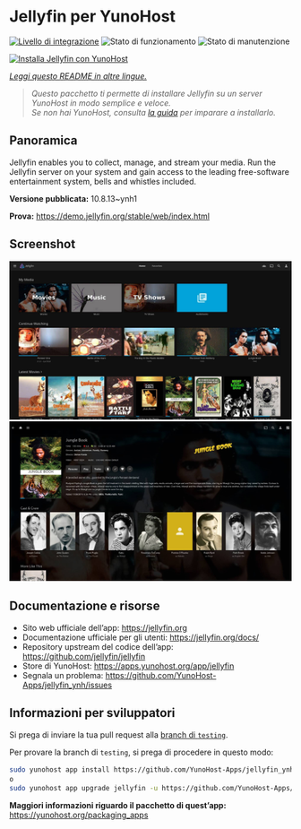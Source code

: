 <!--
N.B.: Questo README è stato automaticamente generato da <https://github.com/YunoHost/apps/tree/master/tools/readme_generator>
NON DEVE essere modificato manualmente.
-->

# Jellyfin per YunoHost

[![Livello di integrazione](https://dash.yunohost.org/integration/jellyfin.svg)](https://dash.yunohost.org/appci/app/jellyfin) ![Stato di funzionamento](https://ci-apps.yunohost.org/ci/badges/jellyfin.status.svg) ![Stato di manutenzione](https://ci-apps.yunohost.org/ci/badges/jellyfin.maintain.svg)

[![Installa Jellyfin con YunoHost](https://install-app.yunohost.org/install-with-yunohost.svg)](https://install-app.yunohost.org/?app=jellyfin)

*[Leggi questo README in altre lingue.](./ALL_README.md)*

> *Questo pacchetto ti permette di installare Jellyfin su un server YunoHost in modo semplice e veloce.*  
> *Se non hai YunoHost, consulta [la guida](https://yunohost.org/install) per imparare a installarlo.*

## Panoramica

Jellyfin enables you to collect, manage, and stream your media. Run the Jellyfin server on your system and gain access to the leading free-software entertainment system, bells and whistles included.


**Versione pubblicata:** 10.8.13~ynh1

**Prova:** <https://demo.jellyfin.org/stable/web/index.html>

## Screenshot

![Screenshot di Jellyfin](./doc/screenshots/jellyfin-1.jpg)
![Screenshot di Jellyfin](./doc/screenshots/jellyfin-2.jpg)

## Documentazione e risorse

- Sito web ufficiale dell’app: <https://jellyfin.org>
- Documentazione ufficiale per gli utenti: <https://jellyfin.org/docs/>
- Repository upstream del codice dell’app: <https://github.com/jellyfin/jellyfin>
- Store di YunoHost: <https://apps.yunohost.org/app/jellyfin>
- Segnala un problema: <https://github.com/YunoHost-Apps/jellyfin_ynh/issues>

## Informazioni per sviluppatori

Si prega di inviare la tua pull request alla [branch di `testing`](https://github.com/YunoHost-Apps/jellyfin_ynh/tree/testing).

Per provare la branch di `testing`, si prega di procedere in questo modo:

```bash
sudo yunohost app install https://github.com/YunoHost-Apps/jellyfin_ynh/tree/testing --debug
o
sudo yunohost app upgrade jellyfin -u https://github.com/YunoHost-Apps/jellyfin_ynh/tree/testing --debug
```

**Maggiori informazioni riguardo il pacchetto di quest’app:** <https://yunohost.org/packaging_apps>
